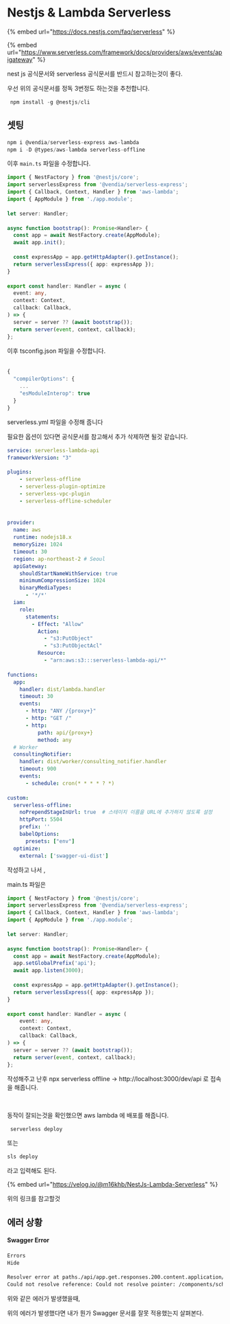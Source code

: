 # Nestjs & Lambda Serverless

{% embed url="https://docs.nestjs.com/faq/serverless" %}

{% embed url="https://www.serverless.com/framework/docs/providers/aws/events/apigateway" %}

nest js 공식문서와 serverless 공식문서를 반드시 참고하는것이 좋다.



우선 위의 공식문서를 정독 3번정도 하는것을 추천합니다.



```javascript
 npm install -g @nestjs/cli
```

## 셋팅

```javascript
npm i @vendia/serverless-express aws-lambda
npm i -D @types/aws-lambda serverless-offline
```

이후  `main.ts` 파일을 수정합니다.

```typescript
import { NestFactory } from '@nestjs/core';
import serverlessExpress from '@vendia/serverless-express';
import { Callback, Context, Handler } from 'aws-lambda';
import { AppModule } from './app.module';

let server: Handler;

async function bootstrap(): Promise<Handler> {
  const app = await NestFactory.create(AppModule);
  await app.init();

  const expressApp = app.getHttpAdapter().getInstance();
  return serverlessExpress({ app: expressApp });
}

export const handler: Handler = async (
  event: any,
  context: Context,
  callback: Callback,
) => {
  server = server ?? (await bootstrap());
  return server(event, context, callback);
};
```



이후 tsconfig.json 파일을 수정합니다.

```typescript

{
  "compilerOptions": {
    ...
    "esModuleInterop": true
  }
}

```

serverless.yml 파일을 수정해 줍니다&#x20;

필요한 옵션이 있다면 공식문서를 참고해서 추가 삭제하면 될것 같습니다.



```yaml
service: serverless-lambda-api
frameworkVersion: "3"

plugins:
    - serverless-offline
    - serverless-plugin-optimize
    - serverless-vpc-plugin
    - serverless-offline-scheduler


provider:
  name: aws
  runtime: nodejs18.x
  memorySize: 1024
  timeout: 30
  region: ap-northeast-2 # Seoul
  apiGateway:
    shouldStartNameWithService: true
    minimumCompressionSize: 1024
    binaryMediaTypes:
      - '*/*'
  iam:
    role:
      statements:
        - Effect: "Allow"
          Action:
            - "s3:PutObject"
            - "s3:PutObjectAcl"
          Resource:
            - "arn:aws:s3:::serverless-lambda-api/*"

functions:
  app:
    handler: dist/lambda.handler
    timeout: 30
    events:
      - http: "ANY /{proxy+}"
      - http: "GET /"
      - http:
          path: api/{proxy+}
          method: any
  # Worker
  consultingNotifier:
    handler: dist/worker/consulting_notifier.handler
    timeout: 900
    events:
      - schedule: cron(* * * * ? *)

custom:
  serverless-offline:
    noPrependStageInUrl: true  # 스테이지 이름을 URL에 추가하지 않도록 설정
    httpPort: 5504
    prefix: ''
    babelOptions:
      presets: ["env"]
  optimize:
    external: ['swagger-ui-dist']
```

작성하고 나서 ,&#x20;

main.ts 파일은

```typescript
import { NestFactory } from '@nestjs/core';
import serverlessExpress from '@vendia/serverless-express';
import { Callback, Context, Handler } from 'aws-lambda';
import { AppModule } from './app.module';

let server: Handler;

async function bootstrap(): Promise<Handler> {
  const app = await NestFactory.create(AppModule);
  app.setGlobalPrefix('api');
  await app.listen(3000);

  const expressApp = app.getHttpAdapter().getInstance();
  return serverlessExpress({ app: expressApp });
}

export const handler: Handler = async (
    event: any,
    context: Context,
    callback: Callback,
) => {
  server = server ?? (await bootstrap());
  return server(event, context, callback);
};
```

작성해주고 난후 npx serverless offline -> http://localhost:3000/dev/api 로 접속을 해줍니다.

<figure><img src="../../.gitbook/assets/스크린샷 2023-12-26 오전 8.01.29.png" alt=""><figcaption></figcaption></figure>

동작이 잘되는것을 확인했으면 aws lambda 에 배포를 해줍니다.

```typescript
 serverless deploy
```

또는&#x20;

```typescript
sls deploy
```

라고 입력해도 된다.

{% embed url="https://velog.io/@m16khb/NestJs-Lambda-Serverless" %}

위의 링크를 참고할것&#x20;



## 에러 상황

#### Swagger Error



```markdown
Errors
Hide
 
Resolver error at paths./api/app.get.responses.200.content.application/json.schema.$ref
Could not resolve reference: Could not resolve pointer: /components/schemas/ does not exist in document
```

위와 같은 에러가 발생했을때,&#x20;

위의 에러가 발생했다면 내가 뭔가 Swagger 문서를 잘못 적용했는지 살펴본다.



